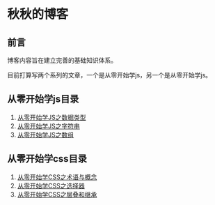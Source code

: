 # 秋秋的博客

## 前言

博客内容旨在建立完善的基础知识体系。

目前打算写两个系列的文章，一个是从零开始学js，另一个是从零开始学js。

## 从零开始学js目录

1. [从零开始学JS之数据类型](https://github.com/wangqiutuner/Blog/issues/2)
2. [从零开始学JS之字符串](https://github.com/wangqiutuner/Blog/issues/3)
3. [从零开始学JS之数组](https://github.com/wangqiutuner/Blog/issues/4)

## 从零开始学css目录

1. [从零开始学CSS之术语与概念](https://github.com/wangqiutuner/Blog/issues/1)
2. [从零开始学CSS之选择器](https://github.com/wangqiutuner/Blog/issues/5)
3. [从零开始学CSS之层叠和继承](https://github.com/wangqiutuner/Blog/issues/6)

